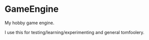 # GameEngine

My hobby game engine.

I use this for testing/learning/experimenting and general tomfoolery.
